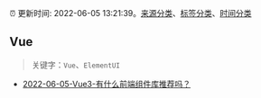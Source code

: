 :alarm_clock: 更新时间: 2022-06-05 13:21:39。[来源分类](../README.md)、[标签分类](../TAGS.md)、[时间分类](../TIMELINE.md)

## Vue


> 关键字：`Vue`、`ElementUI`



- [2022-06-05-Vue3-有什么前端组件库推荐吗？](https://www.v2ex.com/t/857409) 